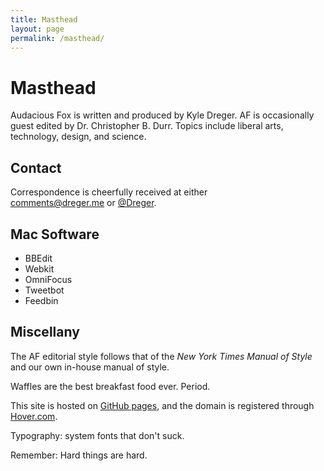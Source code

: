 ```yaml
---
title: Masthead
layout: page
permalink: /masthead/
---
```

# Masthead

Audacious Fox is written and produced by Kyle Dreger. AF is occasionally guest edited by Dr. Christopher B. Durr. Topics include liberal arts, technology, design, and science. 

## Contact

Correspondence is cheerfully received at either<br><comments@dreger.me> or [@Dreger](https://twitter.com/dreger). 

## Mac Software

- BBEdit
- Webkit
- OmniFocus
- Tweetbot
- Feedbin

## Miscellany  

The AF editorial style follows that of the _New York Times Manual of Style_ and our own in-house manual of style. 

Waffles are the best breakfast food ever. Period. 

This site is hosted on [GitHub pages](https://pages.github.com/), and the domain is registered through [Hover.com](http://hover.com). 

Typography: system fonts that don't suck. 

Remember: Hard things are hard.